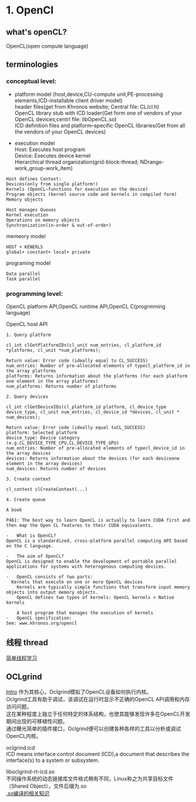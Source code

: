 # 1. OpenCl  
## what's openCL?  
OpenCL(open compute language)  

## terminologies
### conceptual level:  
- platform model
(host,device,CU-compute unit,PE-processing elements,ICD-installable client driver model)    
header files(get from Khronos website; Central file: CL/cl.h)  
OpenCL library stub with ICD loader(Get form one of vendors of your OpenCL devices;centrl file: libOpenCL.so)  
ICD definition files and platform–specific OpenCL libraries(Get from all the vendors of your OpenCL devices)  

- execution model  
Host: Executes host program  
Device: Executes device kernel  
Hierarchical thread organization(grid-block-thread; NDrange-work_group-work_item)    
  
```
Host defines Context:
Devices(only from single platform!)  
Kernels (OpenCL–functions for execution on the device)  
Program objects (kernel source code and kernels in compiled form)  
Memory objects
```
```
Host manages Queues  
Kernel execution  
Operations on memory objects  
Synchronization(in-order & out-of-order)  
```

memeory model  
```
HOST + KENERLS
global+ constant+ local+ private  
```


programing model  
```
Data parallel 
Task parallel
```

### programming level:  
OpenCL platform API,OpenCL runtime API,OpenCL C(progrmming language)  

OpenCL host API   
```
1. Query platform

cl_int clGetPlatformIDs(cl_unit num_entries, cl_platform_id *platforms, cl_unit *num_platforms);

Return value: Error code (ideally equal to CL_SUCCESS)
num_entries: Number of pre-allocated elements of typecl_platform_id in the array platforms  
platforms: Returns information about the platforms (for each platform one element in the array platforms)  
num_platforms: Returns number of platforms  

2. Query devices  

cl_int clGetDeviceIDs(cl_platform_id platform, cl_device_type device_type, cl_unit num_entries, cl_device_id *devices, cl_unit * num_devices);

Return value: Error code (ideally equal toCL_SUCCESS)
platform: Selected platform  
device_type: Device category (e.g.CL_DEVICE_TYPE_CPU,CL_DEVICE_TYPE_GPU)  
num_entries: Number of pre-allocated elements of typecl_device_id in the array devices  
devices: Returns information about the devices (for each deviceone element in the array devices)  
num_devices: Returns number of devices

3. Create context  

cl_context clCreateContext(...)  

4. Create queue  

```
```
A book

P461: The best way to learn OpenCL is actually to learn CUDA first and then map the Open CL features to their CUDA equivalents.

-	What is OpenCL?
OpenCL is a standardized, cross-platform parallel computing API based on the C language.

-	The aim of OpenCL?
OpenCL is designed to enable the development of portable parallel applications for systems with heterogenous computing devices.

-	OpenCL consists of two parts:
  Kernels that execute on one or more OpenCL devices
	Kernels are typically simple functions that transform input memory objects into output memory objects.
 	OpenCL defines two types of kernels: OpenCL kernels + Native kernels

 	A host program that manages the execution of kernels
-	OpenCL specification: 
See: www.khronos.org/opencl 
```

## 线程 thread   
[简单线程学习](https://www.ruanyifeng.com/blog/2013/04/processes_and_threads.html)  


## OCLgrind  
[Intro](http://imgtec.eetrend.com/d6-imgtec/article/2015-12/6765.html)
作为其核心，Oclgrind模拟了OpenCL设备如何执行内核。  
Oclgrind工具有助于调试，该调试在运行时显示不正确的OpenCL API调用和内存访问问题。  
这在某种程度上独立于任何特定的体系结构，也使其能够发现许多在OpenCL开发期间出现的可移植性问题。  
通过曝光简单的插件接口，Oclgrind便可以创建各种各样的工具以分析或调试OpenCL内核。  

oclgrind.icd  
ICD means interface control document (ICD),a document that describes the interface(s) to a system or subsystem.  

liboclgrind-rt-icd.so  
不同操作系统的动态链接库文件格式稍有不同，Linux称之为共享目标文件（Shared Object），文件后缀为.so  
[.so编译的相关知识](https://zhuanlan.zhihu.com/p/235551437)  

